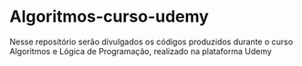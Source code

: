 # Algoritmos-curso-udemy
Nesse repositório serão divulgados os códigos produzidos durante o curso Algoritmos e Lógica de Programação, realizado na plataforma Udemy
